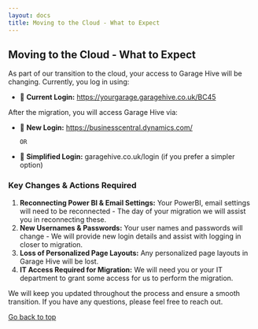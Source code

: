 ```yaml
---
layout: docs
title: Moving to the Cloud - What to Expect
---
```


<a name="top"></a>

## Moving to the Cloud - What to Expect
As part of our transition to the cloud, your access to Garage Hive will be changing. Currently, you log in using:

   * 🔗 **Current Login:** https://yourgarage.garagehive.co.uk/BC45

After the migration, you will access Garage Hive via:

   * 🔗 **New Login:** https://businesscentral.dynamics.com/
      
         OR

   * 🔗 **Simplified Login:** garagehive.co.uk/login (if you prefer a simpler option)


### Key Changes & Actions Required
1. **Reconnecting Power BI & Email Settings:** Your PowerBI, email settings will need to be reconnected - The day of your migration we will assist you in reconnecting these. 
2. **New Usernames & Passwords:** Your user names and passwords will change - We will provide new login details and assist with logging in closer to migration.
3. **Loss of Personalized Page Layouts:** Any personalized page layouts in Garage Hive will be lost.
4. **IT Access Required for Migration:** We will need you or your IT department to grant some access for us to perform the migration.

We will keep you updated throughout the process and ensure a smooth transition. If you have any questions, please feel free to reach out.

[Go back to top](#top)